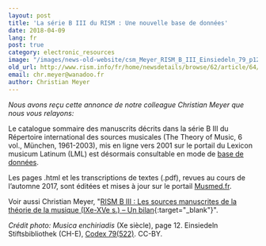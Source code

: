 ```yaml
---
layout: post
title: 'La série B III du RISM : Une nouvelle base de données'
date: 2018-04-09
lang: fr
post: true
category: electronic_resources
image: "/images/news-old-website/csm_Meyer_RISM_B_III_Einsiedeln_79_p12_fbcc8ed540.jpg"
old_url: http://www.rism.info/fr/home/newsdetails/browse/62/article/64/risms-biii-the-theory-of-music-now-a-database.html
email: chr.meyer@wanadoo.fr
author: Christian Meyer
---
```



_Nous avons reçu cette annonce de notre colleague Christian Meyer que nous vous relayons:_

Le catalogue sommaire des manuscrits décrits dans la série B III du Répertoire international des sources musicales (The Theory of Music, 6 vol., München, 1961-2003), mis en ligne vers 2001 sur le portail du Lexicon musicum Latinum (LML) est désormais consultable en mode de [base de données](http://www.lml.badw.de/lml-digital/datenbanken.html "Ouvre un lien externe dans une nouvelle fenêtre").

Les pages .html et les transcriptions de textes (.pdf), revues au cours de l’automne 2017, sont éditées et mises à jour sur le portail [Musmed.fr](http://musmed.fr/RISM/rismindex01.htm "Ouvre un lien externe dans une nouvelle fenêtre").

Voir aussi Christian Meyer, "[RISM B III : Les sources manuscrites de la théorie de la musique (IXe-XVe s.) – Un bilan](https://www.academia.edu/36083030/RISM_B_III_Les_sources_manuscrites_de_la_th%C3%A9orie_de_la_musique_IXe-XVe_s._Un_bilan){:target="_blank"}".

_Crédit photo: Musica enchiriadis_ (Xe siècle), page 12. Einsiedeln Stiftsbibliothek (CH-E), [Codex 79(522)](http://www.e-codices.unifr.ch/en/list/one/sbe/0079 "Ouvre un lien externe dans une nouvelle fenêtre"). CC-BY.

<script type="text/javascript">var switchTo5x=true;</script><script type="text/javascript" src="http://w.sharethis.com/button/buttons.js"></script><script type="text/javascript">stLight.options({publisher: "9b601438-1ce1-49d8-bfd7-9cff5df54c17", doNotHash: false, doNotCopy: false, hashAddressBar: false});</script>